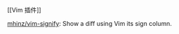 

[[Vim 插件]]

[mhinz/vim-signify](https://github.com/mhinz/vim-signify): Show a diff using Vim its sign column.







